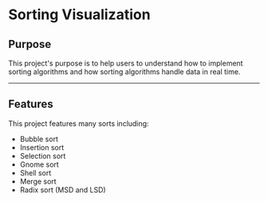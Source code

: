 # Sorting Visualization

## Purpose
  This project's purpose is to help users to understand how to implement sorting algorithms and how
  sorting algorithms handle data in real time.
  
___

## Features
  This project features many sorts including:
  - Bubble sort
  - Insertion sort
  - Selection sort
  - Gnome sort
  - Shell sort
  - Merge sort
  - Radix sort (MSD and LSD)
